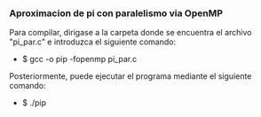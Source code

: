 ### Aproximacion de pi con paralelismo via OpenMP


Para compilar, dirigase a la carpeta donde se encuentra el archivo "pi_par.c" e introduzca el siguiente comando:

- $ gcc -o pip -fopenmp pi_par.c 

Posteriormente, puede ejecutar el programa mediante el siguiente comando:

- $ ./pip
